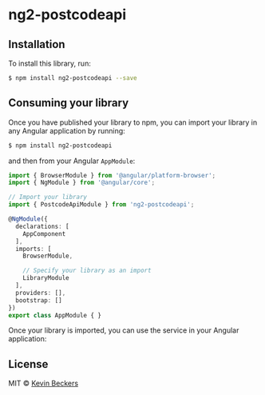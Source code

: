 # ng2-postcodeapi

## Installation

To install this library, run:

```bash
$ npm install ng2-postcodeapi --save
```

## Consuming your library

Once you have published your library to npm, you can import your library in any Angular application by running:

```bash
$ npm install ng2-postcodeapi
```

and then from your Angular `AppModule`:

```typescript
import { BrowserModule } from '@angular/platform-browser';
import { NgModule } from '@angular/core';

// Import your library
import { PostcodeApiModule } from 'ng2-postcodeapi';

@NgModule({
  declarations: [
    AppComponent
  ],
  imports: [
    BrowserModule,

    // Specify your library as an import
    LibraryModule
  ],
  providers: [],
  bootstrap: []
})
export class AppModule { }
```

Once your library is imported, you can use the service in your Angular application:


## License

MIT © [Kevin Beckers](mailto:kevin@thecodelab.nl)
